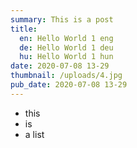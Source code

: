 ```yaml
---
summary: This is a post
title:
  en: Hello World 1 eng
  de: Hello World 1 deu
  hu: Hello World 1 hun
date: 2020-07-08 13-29
thumbnail: /uploads/4.jpg
pub_date: 2020-07-08 13-29
---
```

- this
- is
- a list
